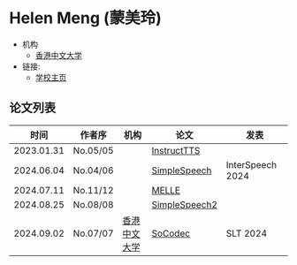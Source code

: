 # Helen Meng (蒙美玲)

- 机构
  - [香港中文大学](../Institutions/CHN-CUHK_香港中文大学.md)
- 链接:
  - [学校主页](https://www.se.cuhk.edu.hk/people/academic-staff/prof-meng-mei-ling-helen/)

## 论文列表

| 时间 | 作者序 | 机构 | 论文 | 发表 |
|:-:|:-:|---|---|---|
| 2023.01.31 | No.05/05 | | [InstructTTS](../Models/Prompt/2023.01.31_InstructTTS.md) |
| 2024.06.04 | No.04/06 | | [SimpleSpeech](../Models/Diffusion/2024.06.04_SimpleSpeech.md) | InterSpeech 2024
| 2024.07.11 | No.11/12 | | [MELLE](../Models/Speech_LLM/2024.07.11_MELLE.md) |
| 2024.08.25 | No.08/08 | | [SimpleSpeech2](../Models/Diffusion/2024.08.25_SimpleSpeech2.md) |
| 2024.09.02 | No.07/07 | [香港中文大学](../Institutions/CHN-CUHK_香港中文大学.md) | [SoCodec](../Models/Speech_Neural_Codec/2024.09.02_SoCodec.md) | SLT 2024 |